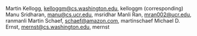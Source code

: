 Martin Kellogg, kelloggm@cs.washington.edu, kelloggm (corresponding)
Manu Sridharan, manu@cs.ucr.edu, msridhar
Manli Ran, mran002@ucr.edu, ranmanli
Martin Schaef, schaef@amazon.com, martinschaef
Michael D. Ernst, mernst@cs.washington.edu, mernst
